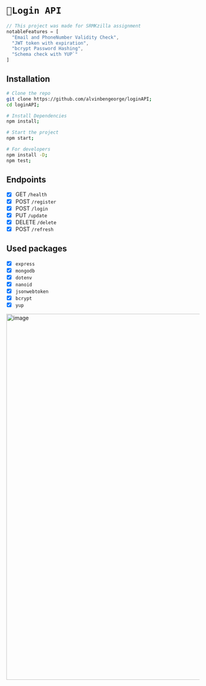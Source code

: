 # `🎈Login API`

```js
// This project was made for SRMKzilla assignment
notableFeatures = [
  "Email and PhoneNumber Validity Check",
  "JWT token with expiration",
  "bcrypt Password Hashing",
  "Schema check with YUP`"
]
```

## Installation

```bash
# Clone the repo
git clone https://github.com/alvinbengeorge/loginAPI;
cd loginAPI;

# Install Dependencies
npm install;

# Start the project
npm start;

# For developers
npm install -D;
npm test;
```

## Endpoints

- [x] GET `/health`
- [x] POST `/register`
- [x] POST `/login`
- [x] PUT `/update`
- [x] DELETE `/delete`
- [x] POST `/refresh`

## Used packages

- [x] `express`
- [x] `mongodb`
- [x] `dotenv`
- [x] `nanoid`
- [x] `jsonwebtoken`
- [x] `bcrypt`
- [x] `yup`

<img width="956" alt="image" src="https://user-images.githubusercontent.com/69302420/204606040-442c4a14-eb08-4ffb-b8cc-02b55e053dac.png">
